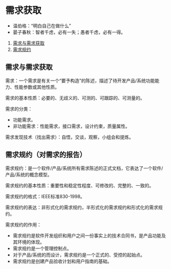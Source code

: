 # 需求获取

*   温伯格：“明白自己在做什么”
*   晏子春秋：智者千虑，必有一失；愚者千虑，必有一得。

1.  [需求与需求获取](#需求与需求获取)
2.  [需求规约](#需求规约对需求的报告)

## 需求与需求获取

需求：一个需求是有关一个“要予构造”的陈述，描述了待开发产品/系统功能能力、性能参数或其他性质。

需求的基本性质：必要的、无歧义的、可测的、可跟踪的、可测量的。

需求的分类：

*   功能需求。
*   非功能需求：性能需求，接口需求，设计约束，质量属性。

需求发现技术（找出需求）：自悟，交谈，观察，小组会和提炼。

## 需求规约（对需求的报告）

需求规约：是一个软件/产品/系统所有需求陈述的正式文档，它表达了一个软件/产品/系统的概念模型。

需求规约的基本性质：重要性和稳定性程度、可修改的、完整的、一致的。

需求规约的格式：IEEE标准830-1998。

需求规约的表达：非形式化的需求规约，半形式化的需求规约和形式化的需求规约。

需求规约的作用：

*   需求规约是软件开发组织和用户之间一份事实上的技术合同书，是产品功能及其环境的体现。
*   需求规约是一个管理控制点。
*   对于产品/系统的而设计，需求规约是一个正式的、受控的起始点。
*   需求规约是创建产品验收计划和用户指南的基础。
